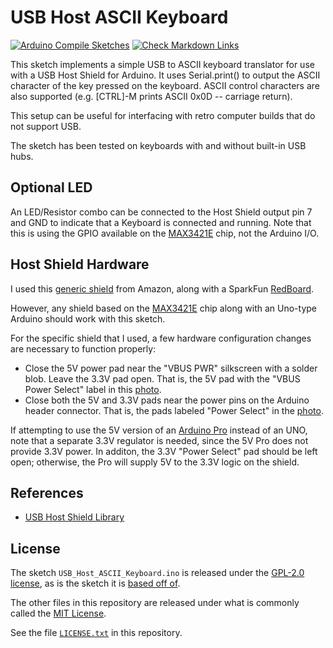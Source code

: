 # USB Host ASCII Keyboard

[![Arduino Compile Sketches](https://github.com/Andy4495/USB_Host_ASCII_Keyboard/actions/workflows/arduino-compile-sketches.yml/badge.svg)](https://github.com/Andy4495/USB_Host_ASCII_Keyboard/actions/workflows/arduino-compile-sketches.yml)
[![Check Markdown Links](https://github.com/Andy4495/USB_Host_ASCII_Keyboard/actions/workflows/check-links.yml/badge.svg)](https://github.com/Andy4495/USB_Host_ASCII_Keyboard/actions/workflows/check-links.yml)

This sketch implements a simple USB to ASCII keyboard translator for use with a USB Host Shield for Arduino. It uses Serial.print() to output the ASCII character of the key pressed on the keyboard. ASCII control characters are also supported (e.g. [CTRL]-M prints ASCII 0x0D -- carriage return).

This setup can be useful for interfacing with retro computer builds that do not support USB.

The sketch has been tested on keyboards with and without built-in USB hubs.

## Optional LED

An LED/Resistor combo can be connected to the Host Shield output pin 7 and GND to indicate that a Keyboard is connected and running. Note that this is using the GPIO available on the [MAX3421E][3] chip, not the Arduino I/O.

## Host Shield Hardware

I used this [generic shield][2] from Amazon, along with a SparkFun [RedBoard][4].

However, any shield based on the [MAX3421E][3] chip along with an Uno-type Arduino should work with this sketch.

For the specific shield that I used, a few hardware configuration changes are necessary to function properly:

- Close the 5V power pad near the "VBUS PWR" silkscreen with a solder blob. Leave the 3.3V pad open. That is, the 5V pad with the "VBUS Power Select" label in this [photo][6].
- Close both the 5V and 3.3V pads near the power pins on the Arduino header connector. That is, the pads labeled "Power Select" in the [photo][6].

If attempting to use the 5V version of an [Arduino Pro][7] instead of an UNO, note that a separate 3.3V regulator is needed, since the 5V Pro does not provide 3.3V power. In additon, the 3.3V "Power Select" pad should be left open; otherwise, the Pro will supply 5V to the 3.3V logic on the shield.

## References

- [USB Host Shield Library][1]

## License

The sketch `USB_Host_ASCII_Keyboard.ino` is released under the [GPL-2.0 license][8], as is the sketch it is [based off of][9].

The other files in this repository are released under what is commonly called the [MIT License][100].

See the file [`LICENSE.txt`][101] in this repository.

[1]: https://github.com/felis/USB_Host_Shield_2.0
[2]: https://www.amazon.com/gp/product/B07J2KKGZ4
[3]: https://www.analog.com/en/products/max3421e.html
[4]: https://www.sparkfun.com/products/13975
[6]: ./extras/USB-Host-Shield.jpg
[7]: https://www.sparkfun.com/products/10914
[8]: https://www.gnu.org/licenses/old-licenses/gpl-2.0.en.html
[9]: https://github.com/felis/USB_Host_Shield_2.0/blob/master/examples/HID/USBHIDBootKbd/USBHIDBootKbd.ino
[100]: https://choosealicense.com/licenses/mit/
[101]: ./LICENSE.txt
[//]: # ([200]: https://github.com/Andy4495/USB_Host_ASCII_Keyboard)
[//]: # ([5]: https://chome.nerpa.tech/arduino_usb_host_shield_projects/)
[//]: # ([3]: https://www.maximintegrated.com/en/products/interface/controllers-expanders/MAX3421E.html)
